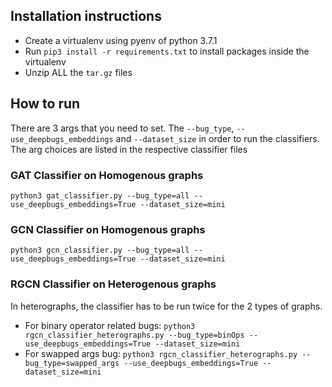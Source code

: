 ## Installation instructions

- Create a virtualenv using pyenv of python 3.7.1
- Run `pip3 install -r requirements.txt` to install packages inside the virtualenv
- Unzip ALL the `tar.gz` files

## How to run

There are 3 args that you need to set. The `--bug_type`, `--use_deepbugs_embeddings` and `--dataset_size` in order to run the classifiers. The arg choices are listed in the respective classifier files

### GAT Classifier on Homogenous graphs
`python3 gat_classifier.py --bug_type=all --use_deepbugs_embeddings=True --dataset_size=mini`

### GCN Classifier on Homogenous graphs
`python3 gcn_classifier.py --bug_type=all --use_deepbugs_embeddings=True --dataset_size=mini`

### RGCN Classifier on Heterogenous graphs
In heterographs, the classifier has to be run twice for the 2 types of graphs.
- For binary operator related bugs: `python3 rgcn_classifier_heterographs.py --bug_type=binOps --use_deepbugs_embeddings=True --dataset_size=mini`
- For swapped args bug: `python3 rgcn_classifier_heterographs.py --bug_type=swapped_args --use_deepbugs_embeddings=True --dataset_size=mini`
